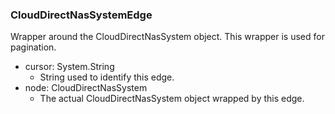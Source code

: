### CloudDirectNasSystemEdge
Wrapper around the CloudDirectNasSystem object. This wrapper is used for pagination.

- cursor: System.String
  - String used to identify this edge.
- node: CloudDirectNasSystem
  - The actual CloudDirectNasSystem object wrapped by this edge.
